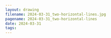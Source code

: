 ```yaml
---
layout: drawing
filename: 2024-03-31_two-horizontal-lines.jpg
pagename: 2024-03-31_two-horizontal-lines
date: 2024-03-31
tags:
---
```

